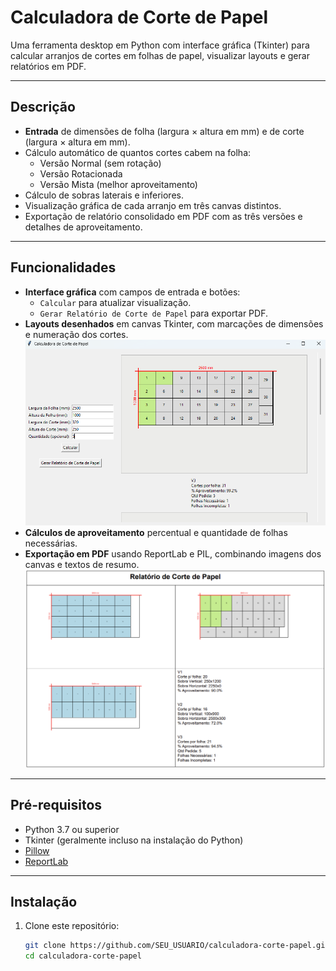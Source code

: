 # Calculadora de Corte de Papel

Uma ferramenta desktop em Python com interface gráfica (Tkinter) para calcular arranjos de cortes em folhas de papel, visualizar layouts e gerar relatórios em PDF.

---

## Descrição

- **Entrada** de dimensões de folha (largura × altura em mm) e de corte (largura × altura em mm).
- Cálculo automático de quantos cortes cabem na folha:
  - Versão Normal (sem rotação)
  - Versão Rotacionada
  - Versão Mista (melhor aproveitamento)
- Cálculo de sobras laterais e inferiores.
- Visualização gráfica de cada arranjo em três canvas distintos.
- Exportação de relatório consolidado em PDF com as três versões e detalhes de aproveitamento.

---

## Funcionalidades

- **Interface gráfica** com campos de entrada e botões:
  - `Calcular` para atualizar visualização.
  - `Gerar Relatório de Corte de Papel` para exportar PDF.
- **Layouts desenhados** em canvas Tkinter, com marcações de dimensões e numeração dos cortes.
![alt text](image-1.png)
- **Cálculos de aproveitamento** percentual e quantidade de folhas necessárias.
- **Exportação em PDF** usando ReportLab e PIL, combinando imagens dos canvas e textos de resumo.
![alt text](image.png)

---

## Pré-requisitos

- Python 3.7 ou superior  
- Tkinter (geralmente incluso na instalação do Python)  
- [Pillow](https://pypi.org/project/Pillow/)  
- [ReportLab](https://pypi.org/project/reportlab/)

---

## Instalação

1. Clone este repositório:
   ```bash
   git clone https://github.com/SEU_USUARIO/calculadora-corte-papel.git
   cd calculadora-corte-papel
